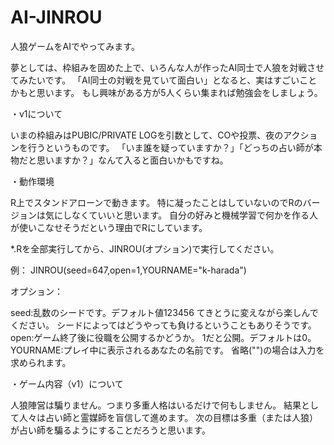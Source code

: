 # AI-JINROU
人狼ゲームをAIでやってみます。

夢としては、枠組みを固めた上で、いろんな人が作ったAI同士で人狼を対戦させてみたいです。
「AI同士の対戦を見ていて面白い」となると、実はすごいことかもと思います。
もし興味がある方が5人くらい集まれば勉強会をしましょう。



・v1について

いまの枠組みはPUBIC/PRIVATE LOGを引数として、COや投票、夜のアクションを行うというものです。
「いま誰を疑っていますか？」「どっちの占い師が本物だと思いますか？」なんて入ると面白いかもですね。

・動作環境

R上でスタンドアローンで動きます。
特に凝ったことはしていないのでRのバージョンは気にしなくていいと思います。
自分の好みと機械学習で何かを作る人が使いこなせそうだという理由でRにしています。

*.Rを全部実行してから、JINROU(オプション)で実行してください。

例：
JINROU(seed=647,open=1,YOURNAME="k-harada")

オプション：

seed:乱数のシードです。デフォルト値123456
てきとうに変えながら楽しんでください。
シードによってはどうやっても負けるということもありそうです。
open:ゲーム終了後に役職を公開するかどうか。
1だと公開。デフォルトは0。
YOURNAME:プレイ中に表示されるあなたの名前です。
省略("")の場合は入力を求められます。


・ゲーム内容（v1）について

人狼陣営は騙りません。つまり多重人格はいるだけで何もしません。
結果として人々は占い師と霊媒師を盲信して進めます。
次の目標は多重（または人狼）が占い師を騙るようにすることだろうと思います。





